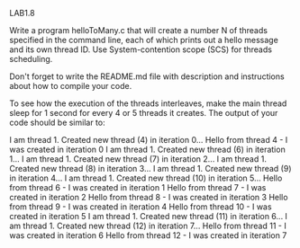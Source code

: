 LAB1.8

Write a program helloToMany.c that will create a number N of threads specified in the command line, each of which prints out a hello message and its own thread ID. Use System-contention scope (SCS) for threads scheduling.

Don't forget to write the README.md file with description and instructions about how to compile your code.

To see how the execution of the threads interleaves, make the main thread sleep for 1 second for every 4 or 5 threads it creates. The output of your code should be similar to:

I am thread 1. Created new thread (4) in iteration 0... 
Hello from thread 4 - I was created in iteration 0 
I am thread 1. Created new thread (6) in iteration 1...
I am thread 1. Created new thread (7) in iteration 2... 
I am thread 1. Created new thread (8) in iteration 3... 
I am thread 1. Created new thread (9) in iteration 4... 
I am thread 1. Created new thread (10) in iteration 5... 
Hello from thread 6 - I was created in iteration 1 
Hello from thread 7 - I was created in iteration 2 
Hello from thread 8 - I was created in iteration 3
Hello from thread 9 - I was created in iteration 4
Hello from thread 10 - I was created in iteration 5
I am thread 1. Created new thread (11) in iteration 6...
I am thread 1. Created new thread (12) in iteration 7...
Hello from thread 11 - I was created in iteration 6
Hello from thread 12 - I was created in iteration 7

